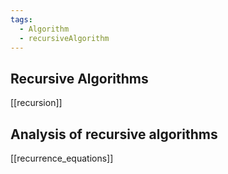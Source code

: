 ```yaml
---
tags:
  - Algorithm
  - recursiveAlgorithm
---
```

## Recursive Algorithms
[[recursion]]

## Analysis of recursive algorithms
[[recurrence_equations]]